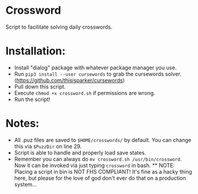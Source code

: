 # Crossword
Script to facilitate solving daily crosswords.

# Installation:
  * Install "dialog" package with whatever package manager you use. 
  * Run `pip3 install --user cursewords` to grab the cursewords solver. (https://github.com/thisisparker/cursewords)
  * Pull down this script.
  * Execute `chmod +x crossword.sh` if permissions are wrong. 
  * Run the script!

# Notes:
  * All .puz files are saved to `$HOME/crosswords/` by default. You can change this via `$PuzzDir` on line 29.
  * Script is able to handle and properly load save states.
  * Remember you can always do `mv crossword.sh /usr/bin/crossword`. Now it can be invoked via just typing `crossword` in bash.
  ** NOTE: Placing a script in bin is NOT FHS COMPLIANT! It's fine as a hacky thing here, but please for the love of god don't ever do that on a production system...
